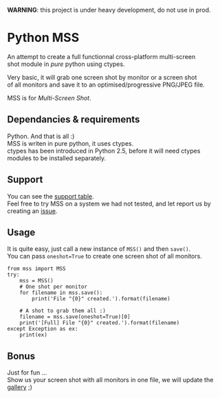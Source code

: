 **WARNING**: this project is under heavy development, do not use in prod.

Python MSS
===

An attempt to create a full functionnal cross-platform multi-screen  
shot module in _pure_ python using ctypes.

Very basic, it will grab one screen shot by monitor or a screen shot  
of all monitors and save it to an optimised/progressive PNG/JPEG file.

MSS is for *Multi-Screen Shot*.

Dependancies & requirements
---

Python. And that is all :)  
MSS is writen in pure python, it uses ctypes.  
ctypes has been introduced in Python 2.5, before it will need ctypes modules to be installed separately.

Support
---

You can see the [support table](https://tiger-222.fr/tout/python-mss/support.html).  
Feel free to try MSS on a system we had not tested, and let report us by creating an [issue](https://github.com/BoboTiG/python-mss/issues).

Usage
---

It is quite easy, just call a new instance of `MSS()` and then `save()`.  
You can pass `oneshot=True` to create one screen shot of all monitors.

    from mss import MSS
    try:
        mss = MSS()
        # One shot per monitor
        for filename in mss.save():
            print('File "{0}" created.').format(filename)
            
        # A shot to grab them all :)
        filename = mss.save(oneshot=True)[0]
        print('[Full] File "{0}" created.').format(filename)
    except Exception as ex:
        print(ex)

Bonus
---

Just for fun ...  
Show us your screen shot with all monitors in one file, we will update the [gallery](https://tiger-222.fr/tout/python-mss/galerie/) ;)

